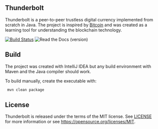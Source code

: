 Thunderbolt
-----------

Thunderbolt is a peer-to-peer trustless digital currency implemented from scratch in Java. The project is inspired by
[Bitcoin](https://github.com/bitcoin/bitcoin) and was created as a learning tool for understanding the blockchain technology.

[![Build Status](https://travis-ci.org/AngelCastilloB/java-thunderbolt.svg?branch=master)](https://travis-ci.org/AngelCastilloB/java-thunderbolt) ![Read the Docs (version)](https://img.shields.io/readthedocs/pip/stable.svg)

Build
-----

The project was created with IntelliJ IDEA but any build environment with Maven and the Java compiler should work.

To build manually, create the executable with:

```sh
 mvn clean package
```

License
-------

Thunderbolt is released under the terms of the MIT license. See [LICENSE](LICENSE) for more
information or see https://opensource.org/licenses/MIT.
